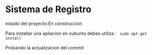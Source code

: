 <h1> Sistema de Registro</h1>

estado del proyecto:En construccion

Para installar una apliacion en xubuntu debes utiliza :
```` sudo apt-get install````

<p>Probando la actualizacion del commit</p>

